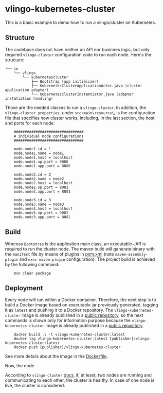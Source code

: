 # vlingo-kubernetes-cluster

This is a basic example to demo how to run a vlingo/cluster on Kubernetes. 

## Structure

The codebase does not have neither an API nor businnes logic, but only required `vlingo-cluster` configuration code to run each node. Here's the structure:

    └── io
        └── vlingo
            └── kubernetescluster
                ├── Bootstrap (app initializer)
                ├── KubernetesClusterApplicationActor.java (cluster application adapter)
                └── KubernetesClusterInstantiator.java (adapter instatiation handling) 
     

Those are the needed classes to run a `vlingo-cluster`. In addition, the `vlingo-cluster.properties`, under `src\main\resource\`, is the configuration file that specifies how cluster works, including, in the last section, the host and ports for each node:

```
    ################################
    # individual node configurations
    ################################

    node.node1.id = 1
    node.node1.name = node1
    node.node1.host = localhost
    node.node1.op.port = 9080
    node.node1.app.port = 8080

    node.node2.id = 2
    node.node2.name = node2
    node.node2.host = localhost
    node.node2.op.port = 9081
    node.node2.app.port = 8081

    node.node3.id = 3
    node.node3.name = node3
    node.node3.host = localhost
    node.node3.op.port = 9082
    node.node3.app.port = 8082

```

## Build

Whereas `Bootstrap` is the application main class, an executable JAR is required to run the cluster node. The maven build will generate binary with the `manifest` file by means of plugins in [pom.xml](https://github.com/vlingo/vlingo-examples/blob/master/vlingo-kubernetes-cluster/pom.xml) (note `maven-assembly-plugin` and `exec-maven-plugin` configuration). The project build is achieved by the following command: 

```
    mvn clean package
```

## Deployment

Every node will run within a Docker container. Therefore, the next step is to build a Docker image based on executable jar previously generated, tagging it as `latest` and pushing it to a Docker repository. The `vlingo-kubernetes-cluster` image is already published in a [public repository](https://hub.docker.com/repository/docker/dambrosio/vlingo-kubernetes-cluster), so the next commands is shown only for information purpose because the `vlingo-kubernetes-cluster` image is already published in a [public repository](https://hub.docker.com/repository/docker/dambrosio/vlingo-kubernetes-cluster). 

```
    docker build .\ -t vlingo-kubernetes-cluster:latest
    docker tag vlingo-kubernetes-cluster:latest [publisher]/vlingo-kubernetes-cluster:latest
    docker push [publisher]/vlingo-kubernetes-cluster
```

See more details about the image in the [Dockerfile](https://github.com/vlingo/vlingo-examples/blob/master/vlingo-kubernetes-cluster/Dockerfile).   

Now, the node 

According to `vlingo-cluster` [docs](https://docs.vlingo.io/vlingo-cluster#resiliency-and-scale), if, at least, two nodes are running and communicating to each other, the cluster is healthy. In case of one node is live, the cluster is considered.
